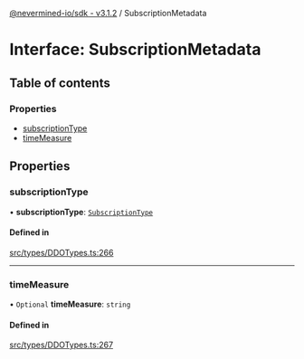 [@nevermined-io/sdk - v3.1.2](../code-reference.md) / SubscriptionMetadata

# Interface: SubscriptionMetadata

## Table of contents

### Properties

- [subscriptionType](SubscriptionMetadata.md#subscriptiontype)
- [timeMeasure](SubscriptionMetadata.md#timemeasure)

## Properties

### subscriptionType

• **subscriptionType**: [`SubscriptionType`](../enums/SubscriptionType.md)

#### Defined in

[src/types/DDOTypes.ts:266](https://github.com/nevermined-io/sdk-js/blob/6b4486ecca78fa881cb604506453077da39efd8e/src/types/DDOTypes.ts#L266)

---

### timeMeasure

• `Optional` **timeMeasure**: `string`

#### Defined in

[src/types/DDOTypes.ts:267](https://github.com/nevermined-io/sdk-js/blob/6b4486ecca78fa881cb604506453077da39efd8e/src/types/DDOTypes.ts#L267)
